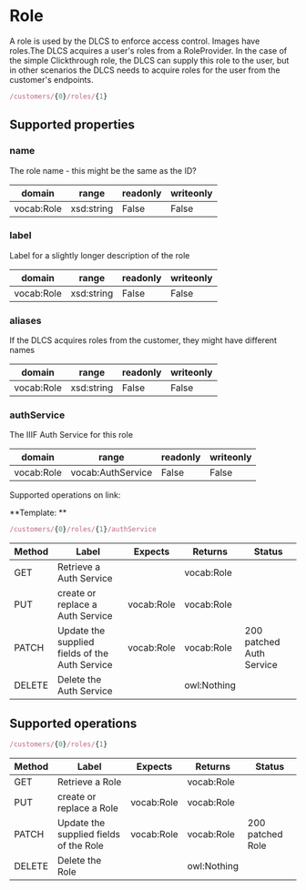 
# Role

A role is used by the DLCS to enforce access control. Images have roles.The DLCS acquires a user's roles from a RoleProvider. In the case of the simple Clickthrough role, the DLCS can supply this role to the user, but in other scenarios the DLCS needs to acquire roles for the user from the customer's endpoints.


```javascript
/customers/{0}/roles/{1}
```


## Supported properties


### name

The role name - this might be the same as the ID?


|domain|range|readonly|writeonly|
|--|--|--|--|
|vocab:Role|xsd:string|False|False|


### label

Label for a slightly longer description of the role


|domain|range|readonly|writeonly|
|--|--|--|--|
|vocab:Role|xsd:string|False|False|


### aliases

If the DLCS acquires roles from the customer, they might have different names


|domain|range|readonly|writeonly|
|--|--|--|--|
|vocab:Role|xsd:string|False|False|


### authService

The IIIF Auth Service for this role


|domain|range|readonly|writeonly|
|--|--|--|--|
|vocab:Role|vocab:AuthService|False|False|

Supported operations on link:

**Template: **
```javascript
/customers/{0}/roles/{1}/authService
```


|Method|Label|Expects|Returns|Status|
|--|--|--|--|--|
|GET|Retrieve a Auth Service||vocab:Role||
|PUT|create or replace a Auth Service|vocab:Role|vocab:Role||
|PATCH|Update the supplied fields of the Auth Service|vocab:Role|vocab:Role|200 patched Auth Service|
|DELETE|Delete the Auth Service||owl:Nothing||


## Supported operations


```javascript
/customers/{0}/roles/{1}
```


|Method|Label|Expects|Returns|Status|
|--|--|--|--|--|
|GET|Retrieve a Role||vocab:Role||
|PUT|create or replace a Role|vocab:Role|vocab:Role||
|PATCH|Update the supplied fields of the Role|vocab:Role|vocab:Role|200 patched Role|
|DELETE|Delete the Role||owl:Nothing||

